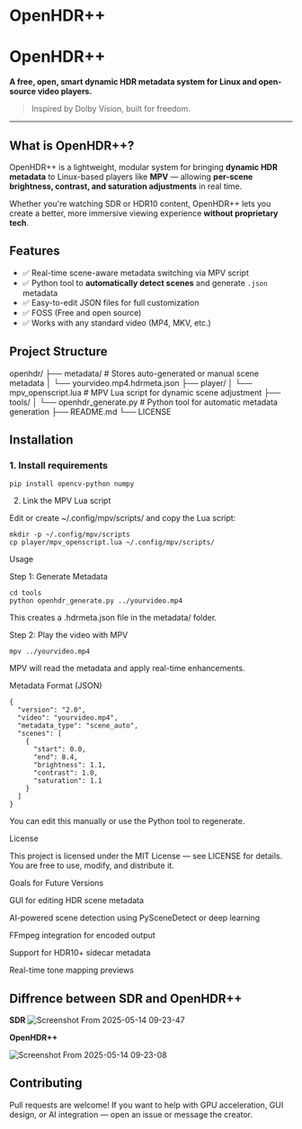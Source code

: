 # OpenHDR++


# OpenHDR++  
**A free, open, smart dynamic HDR metadata system for Linux and open-source video players.**

> Inspired by Dolby Vision, built for freedom.

---

## What is OpenHDR++?

OpenHDR++ is a lightweight, modular system for bringing **dynamic HDR metadata** to Linux-based players like **MPV** — allowing **per-scene brightness, contrast, and saturation adjustments** in real time.

Whether you're watching SDR or HDR10 content, OpenHDR++ lets you create a better, more immersive viewing experience **without proprietary tech**.



## Features

- ✅ Real-time scene-aware metadata switching via MPV script  
- ✅ Python tool to **automatically detect scenes** and generate `.json` metadata  
- ✅ Easy-to-edit JSON files for full customization  
- ✅ FOSS (Free and open source)
- ✅ Works with any standard video (MP4, MKV, etc.)


## Project Structure

openhdr/ ├── metadata/                # Stores auto-generated or manual scene metadata │   └── yourvideo.mp4.hdrmeta.json ├── player/ │   └── mpv_openscript.lua  # MPV Lua script for dynamic scene adjustment ├── tools/ │   └── openhdr_generate.py # Python tool for automatic metadata generation ├── README.md └── LICENSE


## Installation

### 1. Install requirements

    pip install opencv-python numpy

2. Link the MPV Lua script

Edit or create ~/.config/mpv/scripts/ and copy the Lua script:

    mkdir -p ~/.config/mpv/scripts
    cp player/mpv_openscript.lua ~/.config/mpv/scripts/



Usage

Step 1: Generate Metadata

    cd tools
    python openhdr_generate.py ../yourvideo.mp4

This creates a .hdrmeta.json file in the metadata/ folder.

Step 2: Play the video with MPV

    mpv ../yourvideo.mp4

MPV will read the metadata and apply real-time enhancements.



Metadata Format (JSON)

    {
      "version": "2.0",
      "video": "yourvideo.mp4",
      "metadata_type": "scene_auto",
      "scenes": [
        {
          "start": 0.0,
          "end": 8.4,
          "brightness": 1.1,
          "contrast": 1.0,
          "saturation": 1.1
        }
      ]
    }

You can edit this manually or use the Python tool to regenerate.



License

This project is licensed under the MIT License — see LICENSE for details.
You are free to use, modify, and distribute it.



Goals for Future Versions

GUI for editing HDR scene metadata

AI-powered scene detection using PySceneDetect or deep learning

FFmpeg integration for encoded output

Support for HDR10+ sidecar metadata

Real-time tone mapping previews


## Diffrence between **SDR** and **OpenHDR++**
**SDR**
![Screenshot From 2025-05-14 09-23-47](https://github.com/user-attachments/assets/6c447dd8-d250-4284-865f-33b8a974e4a4)

**OpenHDR++**

![Screenshot From 2025-05-14 09-23-08](https://github.com/user-attachments/assets/6780cd6a-65d4-44e0-b893-45954b7a93b8)


## Contributing
Pull requests are welcome!
If you want to help with GPU acceleration, GUI design, or AI integration — open an issue or message the creator.

